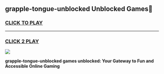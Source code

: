 
## grapple-tongue-unblocked Unblocked Games👋
<h3>
<a href="https://news.freeplayer.one?title=grapple-tongue-unblocked&ref=16F">CLICK TO PLAY</a></h3>
<hr>

<h3>
<a href="https://news.freeplayer.one?title=grapple-tongue-unblocked&ref=16F">CLICK 2 PLAY</a>
  
</h3>

<a href="https://news.freeplayer.one?title=grapple-tongue-unblocked&ref=16F/"><img src="https://clearcache.store/games.png"></a>


**grapple-tongue-unblocked games unblocked: Your Gateway to Fun and Accessible Online Gaming**
